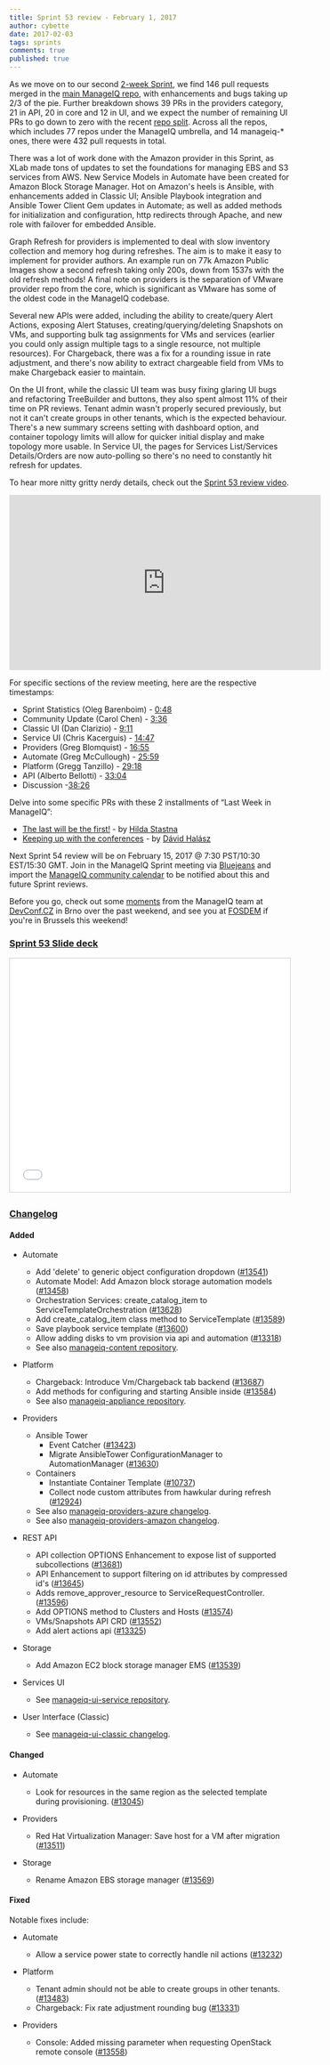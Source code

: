 ```yaml
---
title: Sprint 53 review - February 1, 2017
author: cybette
date: 2017-02-03
tags: sprints
comments: true
published: true
---
```


As we move on to our second [2-week Sprint](/blog/2017/01/schedule-change-3-week-sprints-to-2-week-sprints/), we find 146 pull requests merged in the [main ManageIQ repo](https://github.com/manageiq/manageiq), with enhancements and bugs taking up 2/3 of the pie. Further breakdown shows 39 PRs in the providers category, 21 in API, 20 in core and 12 in UI, and we expect the number of remaining UI PRs to go down to zero with the recent [repo split](https://github.com/manageiq/manageiq-ui-classic). Across all the repos, which includes 77 repos under the ManageIQ umbrella, and 14 manageiq-* ones, there were 432 pull requests in total.

There was a lot of work done with the Amazon provider in this Sprint, as XLab made tons of updates to set the foundations for managing EBS and S3 services from AWS. New Service Models in Automate have been created for Amazon Block Storage Manager. Hot on Amazon's heels is Ansible, with enhancements added in Classic UI; Ansible Playbook integration and Ansible Tower Client Gem updates in Automate; as well as added methods for initialization and configuration, http redirects through Apache, and new role with failover for embedded Ansible.

Graph Refresh for providers is implemented to deal with slow inventory collection and memory hog during refreshes. The aim is to make it easy to implement for provider authors. An example run on 77k Amazon Public Images show a second refresh taking only 200s, down from 1537s with the old refresh methods! A final note on providers is the separation of VMware provider repo from the core, which is significant as VMware has some of the oldest code in the ManageIQ codebase.

Several new APIs were added, including the ability to create/query Alert Actions, exposing Alert Statuses, creating/querying/deleting Snapshots on VMs, and supporting bulk tag assignments for VMs and services (earlier you could only assign multiple tags to a single resource, not multiple resources). For Chargeback, there was a fix for a rounding issue in rate adjustment, and there's now ability to extract chargeable field from VMs to make Chargeback easier to maintain.

On the UI front, while the classic UI team was busy fixing glaring UI bugs and refactoring TreeBuilder and buttons, they also spent almost 11% of their time on PR reviews. Tenant admin wasn't properly secured previously, but not it can't create groups in other tenants, which is the expected behaviour. There's a new summary screens setting with dashboard option, and container topology limits will allow for quicker initial display and make topology more usable. In Service UI, the pages for Services List/Services Details/Orders are now auto-polling so there's no need to constantly hit refresh for updates.

To hear more nitty gritty nerdy details, check out the [Sprint 53 review video](https://www.youtube.com/watch?v=xQEHAEvA5ZE).

<iframe width="560" height="315" src="https://www.youtube.com/embed/xQEHAEvA5ZE" frameborder="0" allowfullscreen></iframe>

For specific sections of the review meeting, here are the respective timestamps:

* Sprint Statistics (Oleg Barenboim) - [0:48](https://youtu.be/xQEHAEvA5ZE?t=48)
* Community Update (Carol Chen) - [3:36](https://youtu.be/xQEHAEvA5ZE?t=216)
* Classic UI (Dan Clarizio) - [9:11](https://youtu.be/xQEHAEvA5ZE?t=551)
* Service UI (Chris Kacerguis) - [14:47](https://youtu.be/xQEHAEvA5ZE?t=887)
* Providers (Greg Blomquist) - [16:55](https://youtu.be/xQEHAEvA5ZE?t=1015)
* Automate (Greg McCullough) - [25:59](https://youtu.be/xQEHAEvA5ZE?t=1559)
* Platform (Gregg Tanzillo) - [29:18](https://youtu.be/xQEHAEvA5ZE?t=1758)
* API (Alberto Bellotti) - [33:04](https://youtu.be/xQEHAEvA5ZE?t=1984)
* Discussion -[38:26](https://youtu.be/xQEHAEvA5ZE?t=2306)

Delve into some specific PRs with these 2 installments of “Last Week in ManageIQ”:

* [The last will be the first!](/blog/2017/01/last-week-in-manageiq-last-will-be-first/) - by [Hilda Stastna](https://github.com/hstastna) 
* [Keeping up with the conferences](/blog/2017/01/keeping-up-with-the-conferences/) - by [Dávid Halász](https://github.com/skateman)

Next Sprint 54 review will be on February 15, 2017 @ 7:30 PST/10:30 EST/15:30 GMT. Join in the ManageIQ Sprint meeting via [Bluejeans](https://bluejeans.com/5927041376/) and import the [ManageIQ community calendar](https://calendar.google.com/calendar/embed?src=contact%40manageiq.org) to be notified about this and future Sprint reviews.

Before you go, check out some [moments](https://twitter.com/i/moments/826409590543773696) from the ManageIQ team at [DevConf.CZ](https://devconf.cz/) in Brno over the past weekend, and see you at [FOSDEM](https://fosdem.org/2017/) if you're in Brussels this weekend!

### [Sprint 53 Slide deck](https://www.slideshare.net/ManageIQ/sprint-53)

<iframe src="//www.slideshare.net/slideshow/embed_code/key/npjZjkLf8Od7v0" width="510" height="420" frameborder="0" marginwidth="0" marginheight="0" scrolling="no" style="border:1px solid #CCC; border-width:1px; margin-bottom:5px; max-width: 100%;" allowfullscreen> </iframe>

### [Changelog](https://github.com/ManageIQ/manageiq/blob/master/CHANGELOG.md)

#### Added

- Automate
  - Add 'delete' to generic object configuration dropdown ([#13541](https://github.com/ManageIQ/manageiq/pull/13541))
  - Automate Model: Add Amazon block storage automation models ([#13458](https://github.com/ManageIQ/manageiq/pull/13458))
  - Orchestration Services: create_catalog_item to ServiceTemplateOrchestration ([#13628](https://github.com/ManageIQ/manageiq/pull/13628))
  - Add create_catalog_item class method to ServiceTemplate ([#13589](https://github.com/ManageIQ/manageiq/pull/13589))
  - Save playbook service template ([#13600](https://github.com/ManageIQ/manageiq/pull/13600))
  - Allow adding disks to vm provision via api and automation ([#13318](https://github.com/ManageIQ/manageiq/pull/13318))
  - See also [manageiq-content repository](https://github.com/ManageIQ/manageiq-content).

- Platform
  - Chargeback: Introduce Vm/Chargeback tab backend ([#13687](https://github.com/ManageIQ/manageiq/pull/13687))
  - Add methods for configuring and starting Ansible inside ([#13584](https://github.com/ManageIQ/manageiq/pull/13584))
  - See also [manageiq-appliance repository](https://github.com/ManageIQ/manageiq-appliance).

- Providers
  - Ansible Tower
    - Event Catcher ([#13423](https://github.com/ManageIQ/manageiq/pull/13423))
    - Migrate AnsibleTower ConfigurationManager to AutomationManager ([#13630](https://github.com/ManageIQ/manageiq/pull/13630))
  - Containers
    - Instantiate Container Template ([#10737](https://github.com/ManageIQ/manageiq/pull/10737))
    - Collect node custom attributes from hawkular during refresh ([#12924](https://github.com/ManageIQ/manageiq/pull/12924))
  - See also [manageiq-providers-azure changelog](https://github.com/ManageIQ/manageiq-providers-azure/pull/29).
  - See also [manageiq-providers-amazon changelog](https://github.com/ManageIQ/manageiq-providers-amazon/pull/124).

- REST API
  - API collection OPTIONS Enhancement to expose list of supported subcollections ([#13681](https://github.com/ManageIQ/manageiq/pull/13681))
  - API Enhancement to support filtering on id attributes by compressed id's ([#13645](https://github.com/ManageIQ/manageiq/pull/13645))
  - Adds remove_approver_resource to ServiceRequestController. ([#13596](https://github.com/ManageIQ/manageiq/pull/13596))
  - Add OPTIONS method to Clusters and Hosts ([#13574](https://github.com/ManageIQ/manageiq/pull/13574))
  - VMs/Snapshots API CRD ([#13552](https://github.com/ManageIQ/manageiq/pull/13552))
  - Add alert actions api ([#13325](https://github.com/ManageIQ/manageiq/pull/13325))

- Storage
  - Add Amazon EC2 block storage manager EMS ([#13539](https://github.com/ManageIQ/manageiq/pull/13539))

- Services UI
  - See [manageiq-ui-service repository](https://github.com/ManageIQ/manageiq-ui-service).

- User Interface (Classic)
  - See [manageiq-ui-classic changelog](https://github.com/ManageIQ/manageiq-ui-classic/pull/276).

#### Changed

- Automate
  - Look for resources in the same region as the selected template during provisioning. ([#13045](https://github.com/ManageIQ/manageiq/pull/13045))

- Providers
  - Red Hat Virtualization Manager: Save host for a VM after migration ([#13511](https://github.com/ManageIQ/manageiq/pull/13511))

- Storage
  - Rename Amazon EBS storage manager ([#13569](https://github.com/ManageIQ/manageiq/pull/13569))

#### Fixed

Notable fixes include:

- Automate
  - Allow a service power state to correctly handle nil actions ([#13232](https://github.com/ManageIQ/manageiq/pull/13232))

- Platform
  - Tenant admin should not be able to create groups in other tenants. ([#13483](https://github.com/ManageIQ/manageiq/pull/13483))
  - Chargeback: Fix rate adjustment rounding bug ([#13331](https://github.com/ManageIQ/manageiq/pull/13331))

- Providers
  - Console: Added missing parameter when requesting OpenStack remote console ([#13558](https://github.com/ManageIQ/manageiq/pull/13558))

